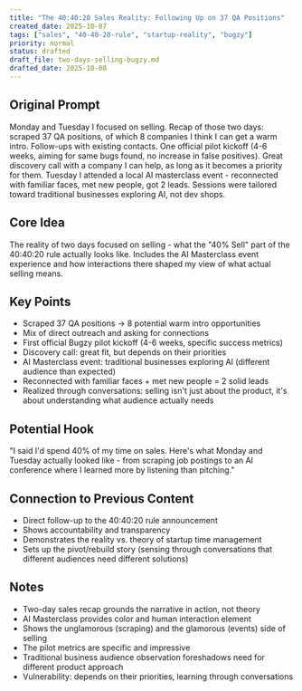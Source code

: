 ```yaml
---
title: "The 40:40:20 Sales Reality: Following Up on 37 QA Positions"
created_date: 2025-10-07
tags: ["sales", "40-40-20-rule", "startup-reality", "bugzy"]
priority: normal
status: drafted
draft_file: two-days-selling-bugzy.md
drafted_date: 2025-10-08
---
```


## Original Prompt
Monday and Tuesday I focused on selling. Recap of those two days: scraped 37 QA positions, of which 8 companies I think I can get a warm intro. Follow-ups with existing contacts. One official pilot kickoff (4-6 weeks, aiming for same bugs found, no increase in false positives). Great discovery call with a company I can help, as long as it becomes a priority for them. Tuesday I attended a local AI masterclass event - reconnected with familiar faces, met new people, got 2 leads. Sessions were tailored toward traditional businesses exploring AI, not dev shops.

## Core Idea
The reality of two days focused on selling - what the "40% Sell" part of the 40:40:20 rule actually looks like. Includes the AI Masterclass event experience and how interactions there shaped my view of what actual selling means.

## Key Points
- Scraped 37 QA positions → 8 potential warm intro opportunities
- Mix of direct outreach and asking for connections
- First official Bugzy pilot kickoff (4-6 weeks, specific success metrics)
- Discovery call: great fit, but depends on their priorities
- AI Masterclass event: traditional businesses exploring AI (different audience than expected)
- Reconnected with familiar faces + met new people = 2 solid leads
- Realized through conversations: selling isn't just about the product, it's about understanding what audience actually needs

## Potential Hook
"I said I'd spend 40% of my time on sales. Here's what Monday and Tuesday actually looked like - from scraping job postings to an AI conference where I learned more by listening than pitching."

## Connection to Previous Content
- Direct follow-up to the 40:40:20 rule announcement
- Shows accountability and transparency
- Demonstrates the reality vs. theory of startup time management
- Sets up the pivot/rebuild story (sensing through conversations that different audiences need different solutions)

## Notes
- Two-day sales recap grounds the narrative in action, not theory
- AI Masterclass provides color and human interaction element
- Shows the unglamorous (scraping) and the glamorous (events) side of selling
- The pilot metrics are specific and impressive
- Traditional business audience observation foreshadows need for different product approach
- Vulnerability: depends on their priorities, learning through conversations

